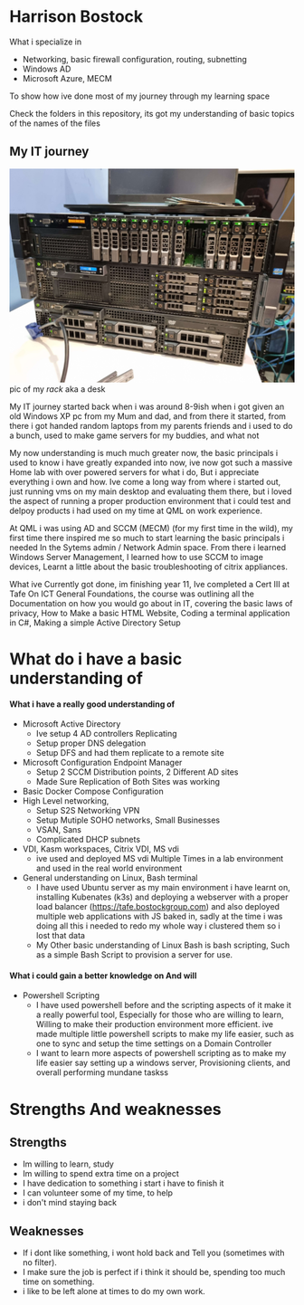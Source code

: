 # Harrison Bostock

What i specialize in

- Networking, basic firewall configuration, routing, subnetting
- Windows AD
- Microsoft Azure, MECM

To show how ive done most of my journey through my learning space

Check the folders in this repository, its got my understanding of basic topics of the names of the files


## My IT journey
![](./images/servers.jpg)
pic of my *rack* aka a desk

My IT journey started back when i was around 8-9ish when i got given an old Windows XP pc from my Mum and dad, and from there it started, from there i got handed random laptops from my parents friends and i used to do a bunch, used to make game servers for my buddies, and what not

My now understanding is much much greater now, the basic principals i used to know i have greatly expanded into now, ive now got such a massive Home lab with over powered servers for what i do, But i appreciate everything i own and how. Ive come a long way from where i started out, just running vms on my main desktop and evaluating them there, but i loved the aspect of running a proper production environment that i could test and delpoy products i had used on my time at QML on work experience.

At QML i was using AD and SCCM (MECM) (for my first time in the wild), my first time there inspired me so much to start learning the basic principals i needed In the Sytems admin / Network Admin space. From there i learned Windows Server Management, I learned how to use SCCM to image devices, Learnt a little about the basic troubleshooting of citrix appliances.

What ive Currently got done, im finishing year 11, Ive completed a Cert III at Tafe On ICT General Foundations, the course was outlining all the Documentation on how you would go about in IT, covering the basic laws of privacy, How to Make a basic HTML Website, Coding a terminal application in C#, Making a simple Active Directory Setup




# What do i have a basic understanding of

#### What i have a really good understanding of

- Microsoft Active Directory
    - Ive setup 4 AD controllers Replicating
    - Setup proper DNS delegation
    - Setup DFS and had them replicate to a remote site
- Microsoft Configuration Endpoint Manager
    - Setup 2 SCCM Distribution points, 2 Different AD sites
    - Made Sure Replication of Both Sites was working
- Basic Docker Compose Configuration
- High Level networking, 
    - Setup S2S Networking VPN
    - Setup Mutiple SOHO networks, Small Businesses
    - VSAN, Sans
    - Complicated DHCP subnets
- VDI, Kasm workspaces, Citrix VDI, MS vdi
    - ive used and deployed MS vdi Multiple Times in a lab environment and used in the real world environment
- General understanding on Linux, Bash terminal
    - I have used Ubuntu server as my main environment i have learnt on, installing Kubenates (k3s) and deploying a webserver with a proper load balancer (https://tafe.bostockgroup.com) and also deployed multiple web applications with JS baked in, sadly at the time i was doing all this i needed to redo my whole way i clustered them so i lost that data
    - My Other basic understanding of Linux Bash is bash scripting, Such as a simple Bash Script to provision a server for use.

#### What i could gain a better knowledge on And will

- Powershell Scripting
    - I have used powershell before and the scripting aspects of it make it a really powerful tool, Especially for those who are willing to learn, Willing to make their production environment more efficient. ive made multiple little powershell scripts to make my life easier, such as one to sync and setup the time settings on a Domain Controller
    - I want to learn more aspects of powershell scripting as to make my life easier say setting up a windows server, Provisioning clients, and overall performing mundane taskss

# Strengths And weaknesses

## Strengths

- Im willing to learn, study
- Im willing to spend extra time on a project
- I have dedication to something i start i have to finish it
- I can volunteer some of my time, to help
- i don't mind staying back 
## Weaknesses

- If i dont like something, i wont hold back and Tell you (sometimes with no filter).
- I make sure the job is perfect if i think it should be, spending too much time on something.
- i like to be left alone at times to do my own work.
